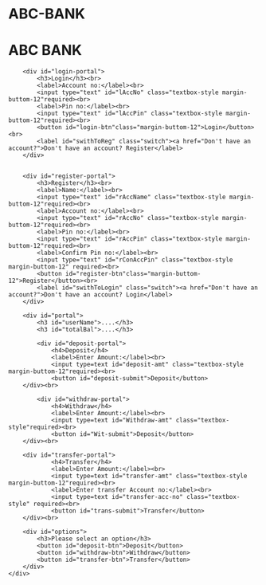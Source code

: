 # ABC-BANK
<!DOCTYPE html>
<html>
<head>
	<title>ABC BANK</title>
	<link rel="stylesheet" type="text/css" href="main.css">
	<script type="module" src="main.js"></script>
</head>
<body>
	<div class="center-div">
		<h1>ABC BANK</h1>

		<div id="login-portal">
			<h3>Login</h3><br>
			<label>Account no:</label><br>
			<input type="text" id="lAccNo" class="textbox-style margin-buttom-12"required><br>
			<label>Pin no:</label><br>
			<input type="text" id="lAccPin" class="textbox-style margin-buttom-12"required><br>
			<button id="login-btn"class="margin-buttom-12">Login</button><br>
			<label id="swithToReg" class="switch"><a href="Don't have an account?">Don't have an account? Register</label>
		</div>


		<div id="register-portal">
			<h3>Register</h3><br>
			<label>Name:</label><br>
			<input type="text" id="rAccName" class="textbox-style margin-buttom-12"required><br>
			<label>Account no:</label><br>
			<input type="text" id="rAccNo" class="textbox-style margin-buttom-12"required><br>
			<label>Pin no:</label><br>
			<input type="text" id="rAccPin" class="textbox-style margin-buttom-12"required><br>
			<label>Confirm Pin no:</label><br>
			<input type="text" id="rConAccPin" class="textbox-style margin-buttom-12" required><br>
			<button id="register-btn"class="margin-buttom-12">Register</button><br>
			<label id="swithToLogin" class="switch"><a href="Don't have an account?">Don't have an account? Login</label>
		</div>

		<div id="portal">
			<h3 id="userName">....</h3>
			<h3 id="totalBal">....</h3>

			<div id="deposit-portal">
				<h4>Deposit</h4>
				<label>Enter Amount:</label><br>
				<input type=text id="deposit-amt" class="textbox-style margin-buttom-12"required><br>
				<button id="deposit-submit">Deposit</button>
		</div><br>
			
			<div id="withdraw-portal">
				<h4>Withdraw</h4>
				<label>Enter Amount:</label><br>
				<input type=text id="Withdraw-amt" class="textbox-style"required><br>
				<button id="Wit-submit">Deposit</button>
		</div><br>

		<div id="transfer-portal">
				<h4>Transfer</h4>
				<label>Enter Amount:</label><br>
				<input type=text id="transfer-amt" class="textbox-style margin-buttom-12"required><br>
				<label>Enter transfer Account no:</label><br>
				<input type=text id="transfer-acc-no" class="textbox-style" required><br>
				<button id="trans-submit">Transfer</button>
		</div><br>

		<div id="options">
			<h3>Please select an option</h3>
			<button id="deposit-btn">Deposit</button>
			<button id="withdraw-btn">Withdraw</button>
			<button id="transfer-btn">Transfer</button>
		</div>
	</div>

		



</body>
</html>
